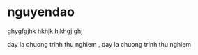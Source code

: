 nguyendao
=========

ghygfgjhk hkhjk hjkhgj ghj 

day la chuong trinh thu nghiem , day la chuong trinh thu nghiem
